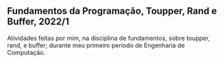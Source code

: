 ## Fundamentos da Programação, Toupper, Rand e Buffer, 2022/1
Atividades feitas por mim, na disciplina de fundamentos, sobre toupper, rand, e buffer; durante meu primeiro período de Engenharia de Computação.

